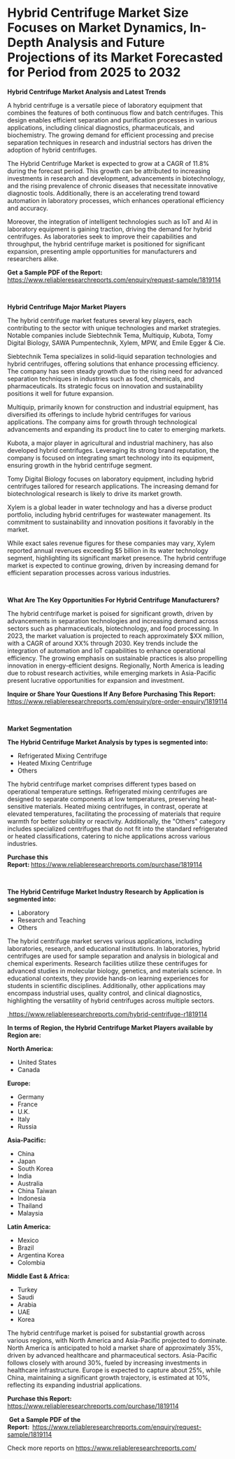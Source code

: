 <p><h1>Hybrid Centrifuge Market Size Focuses on Market Dynamics, In-Depth Analysis and Future Projections of its Market Forecasted for Period from 2025 to 2032</h1></p><p><strong>Hybrid Centrifuge Market Analysis and Latest Trends</strong></p>
<p><p>A hybrid centrifuge is a versatile piece of laboratory equipment that combines the features of both continuous flow and batch centrifuges. This design enables efficient separation and purification processes in various applications, including clinical diagnostics, pharmaceuticals, and biochemistry. The growing demand for efficient processing and precise separation techniques in research and industrial sectors has driven the adoption of hybrid centrifuges.</p><p>The Hybrid Centrifuge Market is expected to grow at a CAGR of 11.8% during the forecast period. This growth can be attributed to increasing investments in research and development, advancements in biotechnology, and the rising prevalence of chronic diseases that necessitate innovative diagnostic tools. Additionally, there is an accelerating trend toward automation in laboratory processes, which enhances operational efficiency and accuracy. </p><p>Moreover, the integration of intelligent technologies such as IoT and AI in laboratory equipment is gaining traction, driving the demand for hybrid centrifuges. As laboratories seek to improve their capabilities and throughput, the hybrid centrifuge market is positioned for significant expansion, presenting ample opportunities for manufacturers and researchers alike.</p></p>
<p><strong>Get a Sample PDF of the Report:&nbsp;</strong> <a href="https://www.reliableresearchreports.com/enquiry/request-sample/1819114?utm_campaign=10&utm_medium=2&utm_source=Github&utm_content=ia&utm_term=09042025&utm_id=hybrid-centrifuge">https://www.reliableresearchreports.com/enquiry/request-sample/1819114</a></p>
<p>&nbsp;</p>
<p><strong>Hybrid Centrifuge Major Market Players</strong></p>
<p><p>The hybrid centrifuge market features several key players, each contributing to the sector with unique technologies and market strategies. Notable companies include Siebtechnik Tema, Multiquip, Kubota, Tomy Digital Biology, SAWA Pumpentechnik, Xylem, MPW, and Emile Egger & Cie.</p><p>Siebtechnik Tema specializes in solid-liquid separation technologies and hybrid centrifuges, offering solutions that enhance processing efficiency. The company has seen steady growth due to the rising need for advanced separation techniques in industries such as food, chemicals, and pharmaceuticals. Its strategic focus on innovation and sustainability positions it well for future expansion.</p><p>Multiquip, primarily known for construction and industrial equipment, has diversified its offerings to include hybrid centrifuges for various applications. The company aims for growth through technological advancements and expanding its product line to cater to emerging markets.</p><p>Kubota, a major player in agricultural and industrial machinery, has also developed hybrid centrifuges. Leveraging its strong brand reputation, the company is focused on integrating smart technology into its equipment, ensuring growth in the hybrid centrifuge segment.</p><p>Tomy Digital Biology focuses on laboratory equipment, including hybrid centrifuges tailored for research applications. The increasing demand for biotechnological research is likely to drive its market growth.</p><p>Xylem is a global leader in water technology and has a diverse product portfolio, including hybrid centrifuges for wastewater management. Its commitment to sustainability and innovation positions it favorably in the market.</p><p>While exact sales revenue figures for these companies may vary, Xylem reported annual revenues exceeding $5 billion in its water technology segment, highlighting its significant market presence. The hybrid centrifuge market is expected to continue growing, driven by increasing demand for efficient separation processes across various industries.</p></p>
<p>&nbsp;</p>
<p><strong>What Are The Key Opportunities For Hybrid Centrifuge Manufacturers?</strong></p>
<p><p>The hybrid centrifuge market is poised for significant growth, driven by advancements in separation technologies and increasing demand across sectors such as pharmaceuticals, biotechnology, and food processing. In 2023, the market valuation is projected to reach approximately $XX million, with a CAGR of around XX% through 2030. Key trends include the integration of automation and IoT capabilities to enhance operational efficiency. The growing emphasis on sustainable practices is also propelling innovation in energy-efficient designs. Regionally, North America is leading due to robust research activities, while emerging markets in Asia-Pacific present lucrative opportunities for expansion and investment.</p></p>
<p><strong>Inquire or Share Your Questions If Any Before Purchasing This Report:</strong> <a href="https://www.reliableresearchreports.com/enquiry/pre-order-enquiry/1819114?utm_campaign=10&utm_medium=2&utm_source=Github&utm_content=ia&utm_term=09042025&utm_id=hybrid-centrifuge">https://www.reliableresearchreports.com/enquiry/pre-order-enquiry/1819114</a></p>
<p>&nbsp;</p>
<p><strong>Market Segmentation</strong></p>
<p><strong>The Hybrid Centrifuge Market Analysis by types is segmented into:</strong></p>
<p><ul><li>Refrigerated Mixing Centrifuge</li><li>Heated Mixing Centrifuge</li><li>Others</li></ul></p>
<p><p>The hybrid centrifuge market comprises different types based on operational temperature settings. Refrigerated mixing centrifuges are designed to separate components at low temperatures, preserving heat-sensitive materials. Heated mixing centrifuges, in contrast, operate at elevated temperatures, facilitating the processing of materials that require warmth for better solubility or reactivity. Additionally, the "Others" category includes specialized centrifuges that do not fit into the standard refrigerated or heated classifications, catering to niche applications across various industries.</p></p>
<p><strong>Purchase this Report:&nbsp;</strong><a href="https://www.reliableresearchreports.com/purchase/1819114?utm_campaign=10&utm_medium=2&utm_source=Github&utm_content=ia&utm_term=09042025&utm_id=hybrid-centrifuge">https://www.reliableresearchreports.com/purchase/1819114</a></p>
<p>&nbsp;</p>
<p><strong>The Hybrid Centrifuge Market Industry Research by Application is segmented into:</strong></p>
<p><ul><li>Laboratory</li><li>Research and Teaching</li><li>Others</li></ul></p>
<p><p>The hybrid centrifuge market serves various applications, including laboratories, research, and educational institutions. In laboratories, hybrid centrifuges are used for sample separation and analysis in biological and chemical experiments. Research facilities utilize these centrifuges for advanced studies in molecular biology, genetics, and materials science. In educational contexts, they provide hands-on learning experiences for students in scientific disciplines. Additionally, other applications may encompass industrial uses, quality control, and clinical diagnostics, highlighting the versatility of hybrid centrifuges across multiple sectors.</p></p>
<p><a href="https://www.reliableresearchreports.com/hybrid-centrifuge-r1819114?utm_campaign=10&utm_medium=2&utm_source=Github&utm_content=ia&utm_term=09042025&utm_id=hybrid-centrifuge">&nbsp;https://www.reliableresearchreports.com/hybrid-centrifuge-r1819114</a></p>
<p><strong>In terms of Region, the Hybrid Centrifuge Market Players available by Region are:</strong></p>
<p>
    <p> <strong> North America: </strong>
        <ul>
            <li>United States</li>
            <li>Canada</li>
        </ul>
        </p> 
    <p> <strong> Europe: </strong>
        <ul>
            <li>Germany</li>
            <li>France</li>
            <li>U.K.</li>
            <li>Italy</li>
            <li>Russia</li>
        </ul>
        </p> 
    <p> <strong> Asia-Pacific: </strong>
        <ul>
            <li>China</li>
            <li>Japan</li>
            <li>South Korea</li>
            <li>India</li>
            <li>Australia</li>
            <li>China Taiwan</li>
            <li>Indonesia</li>
            <li>Thailand</li>
            <li>Malaysia</li>
        </ul>
        </p> 
    <p> <strong> Latin America: </strong>
        <ul>
            <li>Mexico</li>
            <li>Brazil</li>
            <li>Argentina Korea</li>
            <li>Colombia</li>
        </ul>
        </p> 
    <p> <strong> Middle East & Africa: </strong>
        <ul>
            <li>Turkey</li>
            <li>Saudi</li>
            <li>Arabia</li>
            <li>UAE</li>
            <li>Korea</li>
        </ul>
    </p>
    </p>
<p><p>The hybrid centrifuge market is poised for substantial growth across various regions, with North America and Asia-Pacific projected to dominate. North America is anticipated to hold a market share of approximately 35%, driven by advanced healthcare and pharmaceutical sectors. Asia-Pacific follows closely with around 30%, fueled by increasing investments in healthcare infrastructure. Europe is expected to capture about 25%, while China, maintaining a significant growth trajectory, is estimated at 10%, reflecting its expanding industrial applications.</p></p>
<p><strong>Purchase this Report: </strong><a href="https://www.reliableresearchreports.com/purchase/1819114?utm_campaign=10&utm_medium=2&utm_source=Github&utm_content=ia&utm_term=09042025&utm_id=hybrid-centrifuge">https://www.reliableresearchreports.com/purchase/1819114</a></p>
<p>&nbsp;<strong>Get a Sample PDF of the Report:&nbsp;&nbsp;</strong><a href="https://www.reliableresearchreports.com/enquiry/request-sample/1819114?utm_campaign=10&utm_medium=2&utm_source=Github&utm_content=ia&utm_term=09042025&utm_id=hybrid-centrifuge">https://www.reliableresearchreports.com/enquiry/request-sample/1819114</a></p>
<p><strong></strong></p>
<p>Check more reports on <a href="https://www.reliableresearchreports.com/?utm_campaign=10&utm_medium=2&utm_source=Github&utm_content=ia&utm_term=09042025&utm_id=hybrid-centrifuge">https://www.reliableresearchreports.com/</a></p>